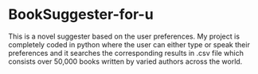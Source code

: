 # BookSuggester-for-u
This is a novel suggester based on the user preferences.
My project is completely coded in python where the user can either type or speak their preferences and it searches the corresponding results in .csv file which consists over 50,000 books written by varied authors across the world.
